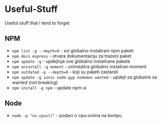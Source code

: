 # Useful-Stuff
Useful stuff that I tend to forget

## NPM

  - `npm list -g --depth=0`	- svi globalno instalirani npm paketi
  - `npm docs express`	- otvara dokumentaciju za trazeni paket
  - `npm update -g`	- updejtuje sve globalno instalirane pakete
  - `npm uninstall -g moment`	- uninstalira globalno instaliran moment
  - `npm outdated -g --depth=0`	- koji su paketi zastareli
  - `npm update -g ionic node-gyp nodemon wanted`	- updejt za globalne sa wanted (not breaking)
  - `npm install -g npm`	- update npm-a

## Node

  - `node -p "os.cpus()"`	- podaci o cpu-ovima na kompu

